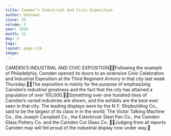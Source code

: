 ```yaml
---
title: Camden’s Industrial And Civic Exposition
author: Unknown
issue: 24
volume: 5
year: 1916
month: 21
day: V
tags:
layout: page.njk
image:
---
```

CAMDEN’S INDUSTRIAL AND CIVIC EXPOSITIONFollowing the example of Philadelphia, Camden opened its doors to an extensive Civic Celebration and Industrial Exposition at the Third Regiment Armory in that city last week Thursday.The exposition is mainly for the purpose of emphasizing Camden’s industrial greatness and the fact that the city has attained a population of over 100,000.Something over one hundred lines of Camden’s varied industries are shown, and the exhibits are the best ever seen in that city. The leading displays were by the N.Y. Shipbuilding Co., said to be the largest of its class in in the world; The Victor Talking Machine Co., the Joseph Campbell Co., the Esterbrook Steel Pen Co., the Camden Glass Pottery Co. and the Camden Cut Glass Co. Judging from all reports Camden may will fell proud of the industrial display now under way.
